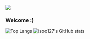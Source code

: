 <img src="https://capsule-render.vercel.app/api?type=waving&color=4cc3db&height=100&section=header" />

### Welcome :)

![Top Langs](https://github-readme-stats.vercel.app/api/top-langs/?username=isoo127&layout=compact&langs_count=4&theme=transparent)
![isoo127's GitHub stats](https://github-readme-stats.vercel.app/api?username=isoo127&show_icons=true&theme=transparent&hide=stars,issues&show_icons=true)
